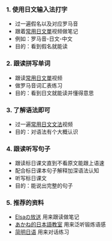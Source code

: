 ### 1. 使用日文输入法打字
- 过一遍假名以及对应罗马音
- 跟着[常用日文單](https://www.youtube.com/playlist?list=PL9-BQJpcNzYivOsor5cV0K_hEWx4R5_EM)视频做笔记
- 例如：罗马音-日文-中文
- 目的：看到假名就能读

### 2. 跟读拼写单词
- 跟读[常用日文單](https://www.youtube.com/playlist?list=PL9-BQJpcNzYivOsor5cV0K_hEWx4R5_EM)视频
- 做罗马音词汇表练习
- 目的：看到日文就能读并懂得意思

### 3. 了解语法即可
- 过一遍[常用日文文法](https://www.youtube.com/playlist?list=PL9-BQJpcNzYiYuDt59KsQAoIXq__KLxH9)视频
- 目的：对语法有个大概认识

### 4. 跟读听写句子
- 跟读标日课文直到不看原文能跟上语速
- 配合标日课本句子解释加深语法认知
- 听写标日课文
- 目的：能说出完整的句子


### 5. 推荐的资料
- [Elsaの放送](https://www.youtube.com/@ElsaJapanese) 用来跟读做笔记
- [あかね的日本語教室](https://www.youtube.com/@Akane-JapaneseClass) 用来泛听锻炼语感
- [简明日语](https://www.nhk.or.jp/lesson/zh/lessons/) 用来对话练习
